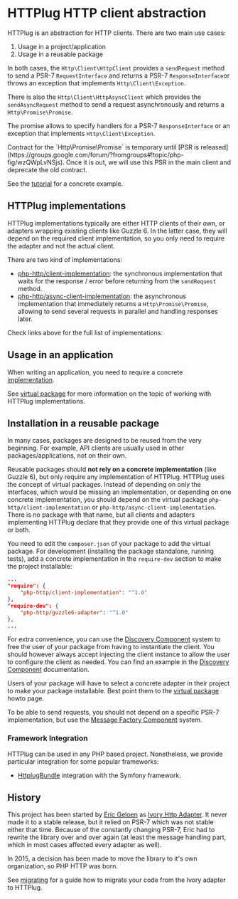# HTTPlug HTTP client abstraction

HTTPlug is an abstraction for HTTP clients. There are two main use cases:

1. Usage in a project/application
2. Usage in a reusable package

In both cases, the `Http\Client\HttpClient` provides a `sendRequest` method to send a PSR-7 `RequestInterface`
and returns a PSR-7 `ResponseInterface`or throws an exception that implements `Http\Client\Exception`.

There is also the `Http\Client\HttpAsyncClient` which provides the `sendAsyncRequest` method to send
a request asynchronously and returns a `Http\Promise\Promise`.

The promise allows to specify handlers for a PSR-7 `ResponseInterface`
or an exception that implements `Http\Client\Exception`.


<p class="text-warning">
    Contract for the `Http\Promise\Promise` is temporary until
    [PSR is released](https://groups.google.com/forum/?fromgroups#!topic/php-fig/wzQWpLvNSjs).
    Once it is out, we will use this PSR in the main client and deprecate the old contract.
</p>


See the [tutorial](tutorial.md) for a concrete example.


## HTTPlug implementations

HTTPlug implementations typically are either HTTP clients of their own, or adapters wrapping existing clients
like Guzzle 6. In the latter case, they will depend on the required client implementation,
so you only need to require the adapter and not the actual client.


There are two kind of implementations:

 - [php-http/client-implementation](https://packagist.org/providers/php-http/client-implementation):
 the synchronous implementation that waits for the response / error before returning from the `sendRequest` method.
 - [php-http/async-client-implementation](https://packagist.org/providers/php-http/async-client-implementation):
 the asynchronous implementation that immediately returns a `Http\Promise\Promise`,
 allowing to send several requests in parallel and handling responses later.

Check links above for the full list of implementations.


## Usage in an application

When writing an application, you need to require a concrete
[implementation](https://packagist.org/providers/php-http/client-implementation).

See [virtual package](virtual-package.md) for more information on the topic of working with HTTPlug implementations.


## Installation in a reusable package

In many cases, packages are designed to be reused from the very beginning.
For example, API clients are usually used in other packages/applications, not on their own.

Reusable packages should **not rely on a concrete implementation** (like Guzzle 6),
but only require any implementation of HTTPlug. HTTPlug uses the concept of virtual packages.
Instead of depending on only the interfaces, which would be missing an implementation,
or depending on one concrete implementation, you should depend on the virtual package `php-http/client-implementation`
or `php-http/async-client-implementation`. There is no package with that name,
but all clients and adapters implementing HTTPlug declare that they provide one of this virtual package or both.

You need to edit the `composer.json` of your package to add the virtual package.
For development (installing the package standalone, running tests),
add a concrete implementation in the `require-dev` section to make the project installable:

``` json
...
"require": {
    "php-http/client-implementation": "^1.0"
},
"require-dev": {
    "php-http/guzzle6-adapter": "^1.0"
},
...
```

For extra convenience, you can use the [Discovery Component](/components/discovery) system to free the user of your
package from having to instantiate the client.
You should however always accept injecting the client instance to allow the user to configure the client as needed.
You can find an example in the [Discovery Component](/components/discovery) documentation.

Users of your package will have to select a concrete adapter in their project to make your package installable.
Best point them to the [virtual package](virtual-package.md) howto page.

To be able to send requests, you should not depend on a specific PSR-7 implementation,
but use the [Message Factory Component](/components/message-factory) system.


### Framework Integration

HTTPlug can be used in any PHP based project.
Nonetheless, we provide particular integration for some popular frameworks:

- [HttplugBundle](https://github.com/php-http/HttplugBundle/) integration with the Symfony framework.


## History

This project has been started by [Eric Geloen](https://github.com/egeloen) as
[Ivory Http Adapter](https://github.com/egeloen/ivory-http-adapter). It never made it to a stable release,
but it relied on PSR-7 which was not stable either that time. Because of the constantly changing PSR-7,
Eric had to rewrite the library over and over again (at least the message handling part,
which in most cases affected every adapter as well).

In 2015, a decision has been made to move the library to it's own organization, so PHP HTTP was born.

See [migrating](migrating.md) for a guide how to migrate your code from the Ivory adapter to HTTPlug.
